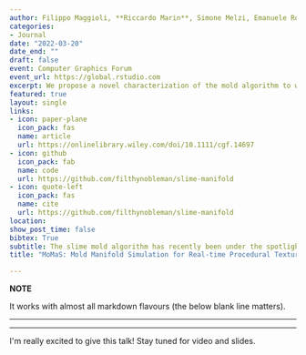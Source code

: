 ```yaml
---
author: Filippo Maggioli, **Riccardo Marin**, Simone Melzi, Emanuele Rodolà
categories:
- Journal
date: "2022-03-20"
date_end: ""
draft: false
event: Computer Graphics Forum
event_url: https://global.rstudio.com
excerpt: We propose a novel characterization of the mold algorithm to work on arbitrary curved surfaces.
featured: true
layout: single
links:
- icon: paper-plane
  icon_pack: fas
  name: article
  url: https://onlinelibrary.wiley.com/doi/10.1111/cgf.14697
- icon: github
  icon_pack: fab
  name: code
  url: https://github.com/filthynobleman/slime-manifold
- icon: quote-left
  icon_pack: fas
  name: cite
  url: https://github.com/filthynobleman/slime-manifold
location: 
show_post_time: false
bibtex: True
subtitle: The slime mold algorithm has recently been under the spotlight thanks to its compelling properties studied across many disciplines like biology, computation theory, and artificial intelligence. However, existing implementations act only on planar surfaces, and no adaptation to arbitrary surfaces is available. Inspired by this gap, we propose a novel characterization of the mold algorithm to work on arbitrary curved surfaces. Our algorithm is easily parallelizable on GPUs and allows to model the evolution of millions of agents in real-time over surface meshes with several thousand triangles, while keeping the simplicity proper of the slime paradigm. We perform a comprehensive set of experiments, providing insights on stability, behavior, and sensibility to various design choices. We characterize a broad collection of behaviors with a limited set of controllable and interpretable parameters, enabling a novel family of heterogeneous and high-quality procedural textures. The appearance and complexity of these patterns are well-suited to diverse materials and scopes, and we add another layer of generalization by allowing different mold species to compete and interact in parallel.
title: "MoMaS: Mold Manifold Simulation for Real-time Procedural Texturing"

---
```

**NOTE**

It works with almost all markdown flavours (the below blank line matters).

---
---

I'm really excited to give this talk! Stay tuned for video and slides.
